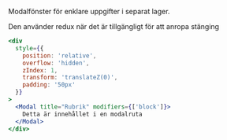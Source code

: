 Modalfönster för enklare uppgifter i separat lager.

Den använder redux när det är tillgängligt för att anropa stänging

```jsx
<div
  style={{
    position: 'relative',
    overflow: 'hidden',
    zIndex: 1,
    transform: 'translateZ(0)',
    padding: '50px'
  }}
>
  <Modal title="Rubrik" modifiers={['block']}>
    Detta är innehållet i en modalruta
  </Modal>
</div>
```
